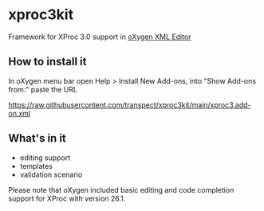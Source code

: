 # xproc3kit

Framework for XProc 3.0 support in [oXygen XML Editor](https://www.oxygenxml.com/)
  
## How to install it

In oXygen menu bar open Help > Install New Add-ons, into "Show Add-ons from:" paste the URL
  
https://raw.githubusercontent.com/transpect/xproc3kit/main/xproc3.add-on.xml

## What's in it

* editing support
* templates
* validation scenario

Please note that oXygen included basic editing and code completion support for XProc with version 26.1.
